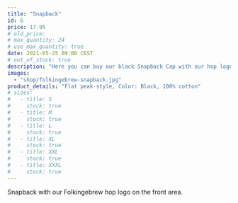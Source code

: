 ```yaml
---
title: "Snapback"
id: 6
price: 17.95
# old_price:
# max_quantity: 24
# use_max_quantity: true
date: 2021-05-25 09:00 CEST
# out_of_stock: true
description: "Here you can buy our black Snapback Cap with our hop logo on the front."
images:
  - "shop/folkingebrew-snapback.jpg"
product_details: "Flat peak-style, Color: Black, 100% cotton"
# sizes:
#   - title: S
#     stock: true
#   - title: M
#     stock: true
#   - title: L
#     stock: true
#   - title: XL
#     stock: true
#   - title: XXL
#     stock: true
#   - title: XXXL
#     stock: true
---
```


Snapback with our Folkingebrew hop logo on the front area.
